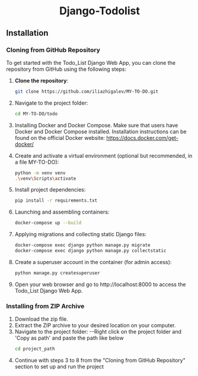 <h1 align="center">Django-Todolist</h1>

## Installation

### Cloning from GitHub Repository

To get started with the Todo_List Django Web App, you can clone the repository from GitHub using the following steps:

1. **Clone the repository**:

   ```bash
   git clone https://github.com/iliazhigalev/MY-TO-DO.git

2. Navigate to the project folder:
   ```bash
   cd MY-TO-DO/todo

3. Installing Docker and Docker Compose.
   Make sure that users have Docker and Docker Compose installed. Installation instructions can be found on the official
   Docker website:
   https://docs.docker.com/get-docker/
4. Create and activate a virtual environment (optional but recommended, in a file MY-TO-DO):
   ```bash
   python -m venv venv
   .\venv\Scripts\activate
5. Install project dependencies:
   ```bash
   pip install -r requirements.txt

6. Launching and assembling containers:
   ```bash
   docker-compose up --build

7. Applying migrations and collecting static Django files:
   ```bash
   docker-compose exec django python manage.py migrate
   docker-compose exec django python manage.py collectstatic

8. Create a superuser account in the container (for admin access):
   ```bash
   python manage.py createsuperuser

9. Open your web browser and go to http://localhost:8000 to access the Todo_List Django Web App.

### Installing from ZIP Archive

1. Download the zip file.
2. Extract the ZIP archive to your desired location on your computer.
3. Navigate to the project folder:
   --Right click on the project folder and 'Copy as path' and paste the path like below
   ```bash
   cd project_path
4. Continue with steps 3 to 8 from the "Cloning from GitHub Repository" section to set up and run the project
